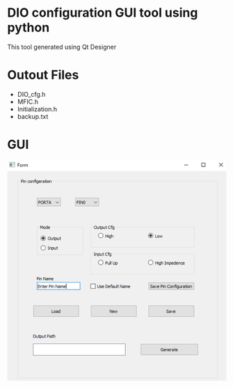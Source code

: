 # DIO configuration GUI tool using python
This tool generated using Qt Designer

# Outout Files 
 - DIO_cfg.h
 - MFIC.h
 - Initialization.h
 - backup.txt
 
# GUI 
![](DIO.PNG)
